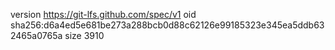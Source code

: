 version https://git-lfs.github.com/spec/v1
oid sha256:d6a4ed5e681be273a288bcb0d88c62126e99185323e345ea5ddb632465a0765a
size 3910

